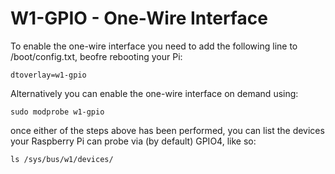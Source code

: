 <!--
---
name: 1-WIRE
class: interface
type: pinout
description: Raspberry Pi One-Wire pins
url: https://www.raspberrypi.org/documentation/hardware/raspberrypi/dpi/
pin:
  'bcm4':
    name: Data
-->
# W1-GPIO - One-Wire Interface

To enable the one-wire interface you need to add the following line to /boot/config.txt, beofre rebooting your Pi:

```
dtoverlay=w1-gpio
```

Alternatively you can enable the one-wire interface on demand using:

```
sudo modprobe w1-gpio
```

once either of the steps above has been performed, you can list the devices your Raspberry Pi can probe via (by default) GPIO4, like so:

```
ls /sys/bus/w1/devices/
```
